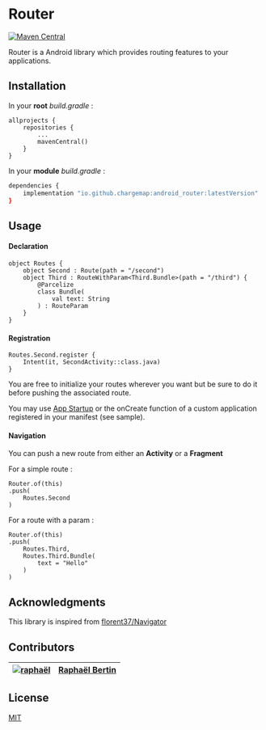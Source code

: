 # Router
[![Maven Central](https://maven-badges.herokuapp.com/maven-central/io.github.chargemap/android-router/badge.svg)](https://mvnrepository.com/artifact/io.github.chargemap/android-router)

Router is a Android library which provides routing features to your applications.

## Installation

In your **root** *build.gradle* :

```
allprojects {
	repositories {
		...
		mavenCentral()
	}
}
```
In your **module** *build.gradle* :

```bash
dependencies {
	implementation "io.github.chargemap:android_router:latestVersion"
}
```

## Usage

#### Declaration

```
object Routes {
    object Second : Route(path = "/second")
    object Third : RouteWithParam<Third.Bundle>(path = "/third") {
        @Parcelize
        class Bundle(
            val text: String
        ) : RouteParam
    }
}
```

#### Registration

```
Routes.Second.register {
    Intent(it, SecondActivity::class.java)
}
```

You are free to initialize your routes wherever you want but be sure to do it before pushing the associated route.

You may use [App Startup](https://developer.android.com/topic/libraries/app-startup) or the onCreate function of a custom application registered in your manifest (see sample).

#### Navigation

You can push a new route from either an **Activity** or a **Fragment**

For a simple route :

```
Router.of(this)
.push(
    Routes.Second
)

```

For a route with a param :

```
Router.of(this)
.push(
    Routes.Third,
    Routes.Third.Bundle(
        text = "Hello"
    )
)

```

## Acknowledgments

This library is inspired from [florent37/Navigator](https://github.com/florent37/Navigator)

## Contributors

| [![raphaël](https://github.com/r4phab.png?size=150)](https://github.com/r4phab) | [Raphaël Bertin](https://github.com/r4phab) |
|:------------------------------------------------------------------------------:|--------------|

## License
[MIT](https://choosealicense.com/licenses/mit/)
